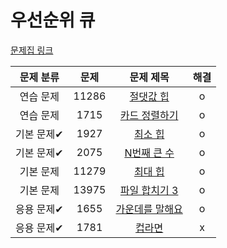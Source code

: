 # 우선순위 큐

[문제집 링크](https://www.acmicpc.net/workbook/view/9502)

| 문제 분류 | 문제 | 문제 제목 | 해결 |
| :--: | :--: | :--: | :--: |
| 연습 문제 | 11286 | [절댓값 힙](https://www.acmicpc.net/problem/11286) | o |
| 연습 문제 | 1715 | [카드 정렬하기](https://www.acmicpc.net/problem/1715) | o |
| 기본 문제✔ | 1927 | [최소 힙](https://www.acmicpc.net/problem/1927) | o |
| 기본 문제✔ | 2075 | [N번째 큰 수](https://www.acmicpc.net/problem/2075) | o |
| 기본 문제 | 11279 | [최대 힙](https://www.acmicpc.net/problem/11279) | o |
| 기본 문제 | 13975 | [파일 합치기 3](https://www.acmicpc.net/problem/13975) | o |
| 응용 문제✔ | 1655 | [가운데를 말해요](https://www.acmicpc.net/problem/1655) | o |
| 응용 문제✔ | 1781 | [컵라면](https://www.acmicpc.net/problem/1781) | x |
